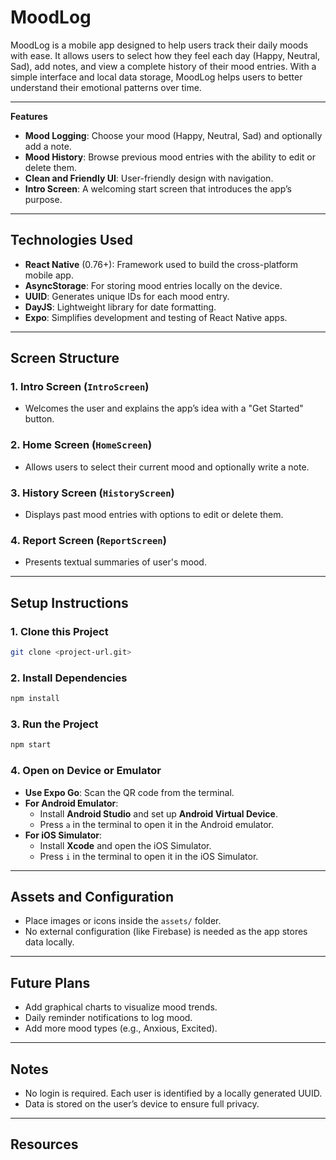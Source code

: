 # MoodLog

MoodLog is a mobile app designed to help users track their daily moods with ease. It allows users to select how they feel each day (Happy, Neutral, Sad), add notes, and view a complete history of their mood entries. With a simple interface and local data storage, MoodLog helps users to better understand their emotional patterns over time.

---

**Features**
- **Mood Logging**: Choose your mood (Happy, Neutral, Sad) and optionally add a note.
- **Mood History**: Browse previous mood entries with the ability to edit or delete them.
- **Clean and Friendly UI**: User-friendly design with navigation.
- **Intro Screen**: A welcoming start screen that introduces the app’s purpose.


---

## Technologies Used

- **React Native** (0.76+): Framework used to build the cross-platform mobile app.
- **AsyncStorage**: For storing mood entries locally on the device.
- **UUID**: Generates unique IDs for each mood entry.
- **DayJS**: Lightweight library for date formatting.
- **Expo**: Simplifies development and testing of React Native apps.

---

## Screen Structure

### 1. Intro Screen (`IntroScreen`)
- Welcomes the user and explains the app’s idea with a "Get Started" button.

### 2. Home Screen (`HomeScreen`)
- Allows users to select their current mood and optionally write a note.

### 3. History Screen (`HistoryScreen`)
- Displays past mood entries with options to edit or delete them.

### 4. Report Screen (`ReportScreen`) 
- Presents textual summaries of user's mood.

---

## Setup Instructions

### 1. Clone this Project
```bash
git clone <project-url.git>
```

### 2. Install Dependencies
```bash
npm install
```

### 3. Run the Project
```bash
npm start
```

### 4. Open on Device or Emulator
   - **Use Expo Go**: Scan the QR code from the terminal.
   - **For Android Emulator**: 
     - Install **Android Studio** and set up **Android Virtual Device**.
     - Press `a` in the terminal to open it in the Android emulator.
   - **For iOS Simulator**: 
     - Install **Xcode** and open the iOS Simulator.
     - Press `i` in the terminal to open it in the iOS Simulator.

---

## Assets and Configuration

- Place images or icons inside the `assets/` folder.
- No external configuration (like Firebase) is needed as the app stores data locally.

---

## Future Plans

- Add graphical charts to visualize mood trends.
- Daily reminder notifications to log mood.
- Add more mood types (e.g., Anxious, Excited).


---

## Notes

- No login is required. Each user is identified by a locally generated UUID.
- Data is stored on the user’s device to ensure full privacy.

---

## Resources



